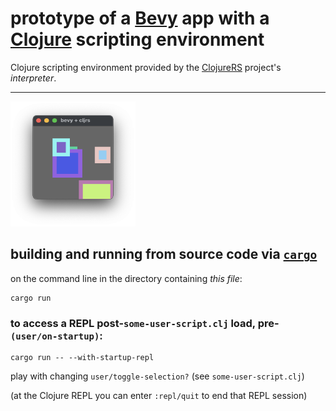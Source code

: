 # prototype of a [Bevy] app with a [Clojure] scripting environment

Clojure scripting environment provided by the [ClojureRS] project's _interpreter_.

---

<img src="./screenshots/2021-Aug-05_09-08-02am.png"
     height="200"
     width="200" />

## building and running from source code via [`cargo`]

on the command line in the directory containing *this file*:

```
cargo run
```

### to access a REPL post-`some-user-script.clj` load, pre-`(user/on-startup)`:

```
cargo run -- --with-startup-repl
```

play with changing `user/toggle-selection?` (see `some-user-script.clj`)

(at the Clojure REPL you can enter `:repl/quit` to end that REPL session)

[Bevy]: https://bevyengine.org
[Clojure]: https://clojure.org
[ClojureRS]: https://github.com/phrohdoh/ClojureRS
[ClojureRS]: https://github.com/clojure-rs/ClojureRS
[`cargo`]: https://doc.rust-lang.org/cargo
